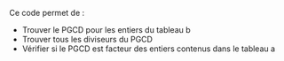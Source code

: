 Ce code permet de :
 - Trouver le PGCD pour les entiers du tableau b 
 - Trouver tous les diviseurs du PGCD
 - Vérifier si le PGCD est facteur des entiers contenus dans le tableau a

